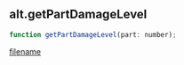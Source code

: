 ## alt.getPartDamageLevel

```js
function getPartDamageLevel(part: number);
```

[filename](method_getPartDamageLevel_m.md ':include')